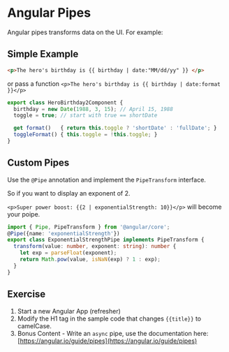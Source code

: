 # Angular Pipes #

Angular pipes transforms data on the UI. For example:

## Simple Example ##

```html
<p>The hero's birthday is {{ birthday | date:"MM/dd/yy" }} </p>
```
or pass a function `<p>The hero's birthday is {{ birthday | date:format }}</p>`

```typescript
export class HeroBirthday2Component {
  birthday = new Date(1988, 3, 15); // April 15, 1988
  toggle = true; // start with true == shortDate

  get format()   { return this.toggle ? 'shortDate' : 'fullDate'; }
  toggleFormat() { this.toggle = !this.toggle; }
}
```

## Custom Pipes ##

Use the `@Pipe` annotation and implement the `PipeTransform` interface.

So if you want to display an exponent of 2. 

`<p>Super power boost: {{2 | exponentialStrength: 10}}</p>` will become your poipe.

```typescript
import { Pipe, PipeTransform } from '@angular/core';
@Pipe({name: 'exponentialStrength'})
export class ExponentialStrengthPipe implements PipeTransform {
  transform(value: number, exponent: string): number {
    let exp = parseFloat(exponent);
    return Math.pow(value, isNaN(exp) ? 1 : exp);
  }
}
```

## Exercise ##

1. Start a new Angular App (refresher)
2. Modify the H1 tag in the sample code that changes `{{title}}` to camelCase.
3. Bonus Content - Write an `async` pipe, use the documentation here: 
   [https://angular.io/guide/pipes](https://angular.io/guide/pipes)
